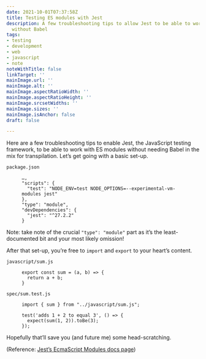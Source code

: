 ```yaml
---
date: 2021-10-01T07:37:58Z
title: Testing ES modules with Jest
description: A few troubleshooting tips to allow Jest to be able to work with ES modules
  without Babel
tags:
- testing
- development
- web
- javascript
- note
noteWithTitle: false
linkTarget: ''
mainImage.url: ''
mainImage.alt: ''
mainImage.aspectRatioWidth: ''
mainImage.aspectRatioHeight: ''
mainImage.srcsetWidths: ''
mainImage.sizes: ''
mainImage.isAnchor: false
draft: false

---
```

Here are a few troubleshooting tips to enable Jest, the JavaScript testing framework, to be able to work with ES modules without needing Babel in the mix for transpilation. Let’s get going with a basic set-up.

`package.json`

<figure>

```
…,
"scripts": {
  "test": "NODE_ENV=test NODE_OPTIONS=--experimental-vm-modules jest"
},
"type": "module",
"devDependencies": {
  "jest": "^27.2.2"
}
```

</figure>

Note: take note of the crucial `"type": "module"` part as it’s the least-documented bit and your most likely omission!

After that set-up, you’re free to `import` and `export` to your heart’s content.

`javascript/sum.js`

<figure>

```
export const sum = (a, b) => {
  return a + b;
}
```    
</figure>

`spec/sum.test.js`

<figure>

```
import { sum } from "../javascript/sum.js";
    
test('adds 1 + 2 to equal 3', () => {
  expect(sum(1, 2)).toBe(3);
});
```

</figure>

Hopefully that’ll save you (and future me) some head-scratching.

(Reference: [Jest’s EcmaScript Modules docs page](https://jestjs.io/docs/ecmascript-modules))
